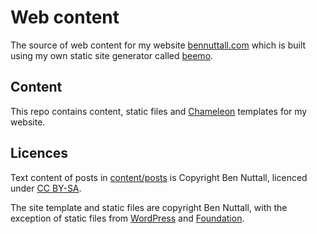 # Web content

The source of web content for my website [bennuttall.com](https://bennuttall.com) which is built
using my own static site generator called [beemo](https://github.com/bennuttall/beemo).

## Content

This repo contains content, static files and
[Chameleon](https://chameleon.readthedocs.io/en/latest/) templates for my website.

## Licences

Text content of posts in [content/posts](content/posts/) is Copyright Ben Nuttall, licenced under
[CC BY-SA](https://creativecommons.org/licenses/by-sa/4.0/).

The site template and static files are copyright Ben Nuttall, with the exception of static files
from [WordPress](https://wordpress.org/) and [Foundation](https://get.foundation/).